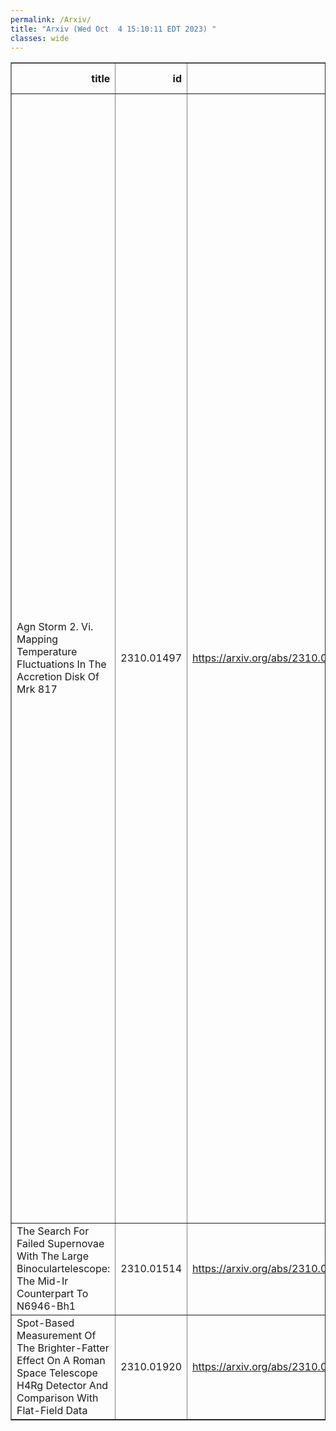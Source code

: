 ```yaml
---
permalink: /Arxiv/
title: "Arxiv (Wed Oct  4 15:10:11 EDT 2023) "
classes: wide
---
```

<table border="1" class="dataframe">
  <thead>
    <tr style="text-align: right;">
      <th>title</th>
      <th>id</th>
      <th>url</th>
      <th>authors</th>
      <th>Local Authors</th>
    </tr>
  </thead>
  <tbody>
    <tr>
      <td>Agn Storm 2. Vi. Mapping Temperature Fluctuations In The Accretion Disk   Of Mrk 817</td>
      <td>2310.01497</td>
      <td><a href="https://arxiv.org/abs/2310.01497" target="_blank">https://arxiv.org/abs/2310.01497</a></td>
      <td>Jack M. M. Neustadt, Christopher S. Kochanek, John Montano, Jonathan Gelbord, Aaron J. Barth, Gisella De Rosa, Gerard A. Kriss, Edward M. Cackett, Keith Horne, Erin A. Kara, Hermine Landt, Hagai Netzer, Nahum Arav, Misty C. Bentz, Elena Dalla Bonta, Maryam Dehghanian, Pu Du, Rick Edelson, Gary J. Ferland, Carina Fian, Travis Fischer, Michael R. Goad, Diego H. Gonzalez Buitrago, Varoujan Gorjian, Catherine J. Grier, Patrick B. Hall, Y. Homayouni, Chen Hu, Dragana Ilic, Michael D. Joner, Jelle Kaastra, Shai Kaspi, Kirk T. Korista, Andjelka B. Kovacevic, Collin Lewin, Yan-Rong Li, Ian M. Mchardy, Missagh Mehdipour, Jake A. Miller, Christos Panagiotou, Ethan Partington, Rachel Plesha, Richard W. Pogge, Luka C. Popovic, Daniel Proga, Thaisa Storchi-Bergmann, David Sanmartim, Matthew R. Siebert, Matilde Signorini, Marianne Vestergaard, Fatima Zaidouni, Ying Zu</td>
      <td>Christopher Kochanek, Richard Pogge</td>
    </tr>
    <tr>
      <td>The Search For Failed Supernovae With The Large Binoculartelescope: The   Mid-Ir Counterpart To N6946-Bh1</td>
      <td>2310.01514</td>
      <td><a href="https://arxiv.org/abs/2310.01514" target="_blank">https://arxiv.org/abs/2310.01514</a></td>
      <td>C. S. Kochanek, J. M. M. Neustadt, K. Z. Stanek</td>
      <td>Christopher Kochanek, Krzysztof Stanek</td>
    </tr>
    <tr>
      <td>Spot-Based Measurement Of The Brighter-Fatter Effect On A Roman Space   Telescope H4Rg Detector And Comparison With Flat-Field Data</td>
      <td>2310.01920</td>
      <td><a href="https://arxiv.org/abs/2310.01920" target="_blank">https://arxiv.org/abs/2310.01920</a></td>
      <td>Andrés A. Plazas Malagón, Charles Shapiro, Ami Choi, Chris Hirata</td>
      <td>Chris Hirata</td>
    </tr>
  </tbody>
</table>